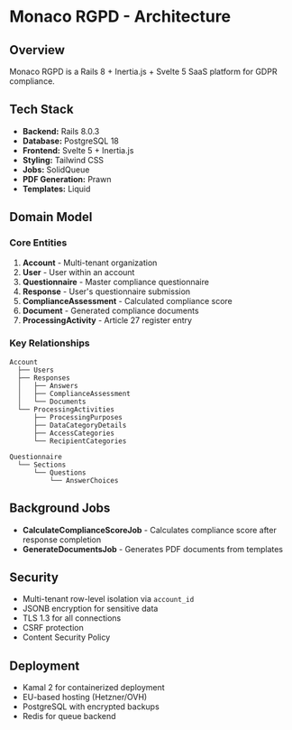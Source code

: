 # Monaco RGPD - Architecture

## Overview

Monaco RGPD is a Rails 8 + Inertia.js + Svelte 5 SaaS platform for GDPR compliance.

## Tech Stack

- **Backend:** Rails 8.0.3
- **Database:** PostgreSQL 18
- **Frontend:** Svelte 5 + Inertia.js
- **Styling:** Tailwind CSS
- **Jobs:** SolidQueue
- **PDF Generation:** Prawn
- **Templates:** Liquid

## Domain Model

### Core Entities

1. **Account** - Multi-tenant organization
2. **User** - User within an account
3. **Questionnaire** - Master compliance questionnaire
4. **Response** - User's questionnaire submission
5. **ComplianceAssessment** - Calculated compliance score
6. **Document** - Generated compliance documents
7. **ProcessingActivity** - Article 27 register entry

### Key Relationships

```
Account
  ├── Users
  ├── Responses
  │   ├── Answers
  │   ├── ComplianceAssessment
  │   └── Documents
  └── ProcessingActivities
      ├── ProcessingPurposes
      ├── DataCategoryDetails
      ├── AccessCategories
      └── RecipientCategories

Questionnaire
  └── Sections
      └── Questions
          └── AnswerChoices
```

## Background Jobs

- **CalculateComplianceScoreJob** - Calculates compliance score after response completion
- **GenerateDocumentsJob** - Generates PDF documents from templates

## Security

- Multi-tenant row-level isolation via `account_id`
- JSONB encryption for sensitive data
- TLS 1.3 for all connections
- CSRF protection
- Content Security Policy

## Deployment

- Kamal 2 for containerized deployment
- EU-based hosting (Hetzner/OVH)
- PostgreSQL with encrypted backups
- Redis for queue backend
